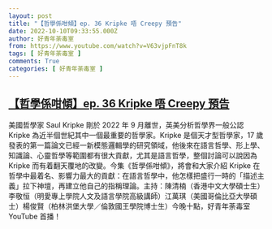 ```yaml
---
layout: post
title: "【哲學係咁傾】ep. 36 Kripke 唔 Creepy 預告"
date: 2022-10-10T09:33:55.000Z
author: 好青年荼毒室
from: https://www.youtube.com/watch?v=V63vjpFnT8k
tags: [ 好青年荼毒室 ]
comments: True
categories: [ 好青年荼毒室 ]
---
```

<!--1665394435000-->
[【哲學係咁傾】ep. 36 Kripke 唔 Creepy 預告](https://www.youtube.com/watch?v=V63vjpFnT8k)
------

<div>
美國哲學家 Saul Kripke 剛於 2022 年 9 月離世，英美分析哲學界一般公認 Kripke 為近半個世紀其中一個最重要的哲學家。Kripke 是個天才型哲學家，17 歲發表的第一篇論文已經一新模態邏輯學的研究領域，他後來在語言哲學、形上學、知識論、心靈哲學等範圍都有很大貢獻，尤其是語言哲學，整個討論可以說因為 Kripke 而有着翻天覆地的改變。今集《哲學係咁傾》，將會和大家介紹 Kripke 在哲學中最着名、影響力最大的貢獻：在語言哲學中，他怎樣把盛行一時的「描述主義」拉下神壇，再建立他自己的指稱理論。主持：陳清楠（香港中文大學碩士生）李敬恒（明愛專上學院人文及語言學院高級講師）江萬琪（美國哥倫比亞大學碩士）楊俊賢（柏林洪堡大學／倫敦國王學院博士生）今晚十點，好青年荼毒室 YouTube 首播！
</div>

